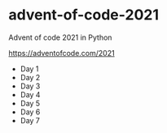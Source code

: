 # advent-of-code-2021
Advent of code 2021 in Python

https://adventofcode.com/2021

* Day 1
* Day 2
* Day 3
* Day 4
* Day 5
* Day 6
* Day 7
